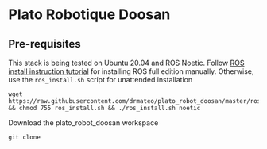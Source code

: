 # Plato Robotique Doosan

## Pre-requisites

This stack is being tested on Ubuntu 20.04 and ROS Noetic. Follow [ROS install instruction tutorial](http://wiki.ros.org/noetic/Installation/Ubuntu) for installing ROS full edition manually. Otherwise, use the ```ros_install.sh``` script for unattended installation

```
wget https://raw.githubusercontent.com/drmateo/plato_robot_doosan/master/ros_install.sh && chmod 755 ros_install.sh && ./ros_install.sh noetic
```

Download the plato_robot_doosan workspace

```
git clone 
```
